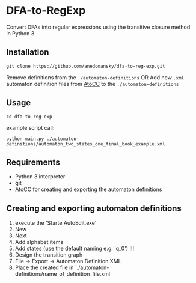 # DFA-to-RegExp
Convert DFAs into regular expressions using the transitive closure method in Python 3.

## Installation

`git clone https://github.com/anedomansky/dfa-to-reg-exp.git`

Remove definitions from the `./automaton-definitions`
OR
Add new `.xml` automaton definition files from [AtoCC](http://www.atocc.de/cgi-bin/atocc/site.cgi?lang=en&site=main) to the `./automaton-definitions`

## Usage

`cd dfa-to-reg-exp`

example script call:

`python main.py ./automaton-definitions/automaton_two_states_one_final_book_example.xml`

## Requirements

* Python 3 interpreter
* git
* [AtoCC](http://www.atocc.de/cgi-bin/atocc/site.cgi?lang=en&site=main) for creating and exporting the automaton definitions
  
## Creating and exporting automaton definitions

1. execute the 'Starte AutoEdit.exe'
2. New
3. Next
4. Add alphabet items
5. Add states (use the default naming e.g. 'q_0') !!!
6. Design the transition graph
7. File -> Export -> Automaton Definition XML
8. Place the created file in `./automaton-definitions/name_of_definition_file.xml